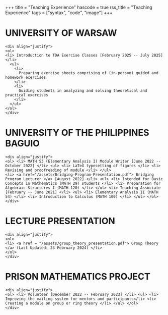 +++
title = "Teaching Experience"
hascode = true
rss_title = "Teaching Experience"
tags = ["syntax", "code", "image"]
+++

# UNIVERSITY OF WARSAW

~~~
<div align="justify">
<ol>
<li> Introduction to TDA Exercise Classes [February 2025 -- July 2025] </li>
  <ul>
    <li>
      Preparing exercise sheets comprising of (in-person) guided and homework exercises
    </li>
    <li>
      Guiding students in analyzing and solving theoretical and practical exercises
    </li>
  </ul>
</ol>
</div>
~~~

# UNIVERSITY OF THE PHILIPPINES BAGUIO

~~~
<div align="justify">
<ol> <li> MATH 53 (Elementary Analysis I) Module Writer [June 2022 -- October 2022] </li> <ul> <li> LaTeX typesetting of figures </li> <li> Revising and proofreading of module </li> </ul> 
<li> <a href="/assets/Bridging-Program-Presentation.pdf"> Bridging Program Lecturer </a> [August 2022] </li> <ul> <li> Intended for Basic Concepts in Mathematics (MATH 29) students </li> <li> Preparation for Algebraic Structures I (MATH 120) </li> </ul> <li> Teaching Associate [February -- June 2021] </li> <ul> <li> Elementary Analysis II (MATH 54) </li> <li> Introduction to Calculus (MATH 100) </li> </ul> </ol>
</div>
~~~

# LECTURE PRESENTATION 

~~~
<div align="justify">
<ol>
<li> <a href = "/assets/group_theory_presentation.pdf"> Group Theory </a> (Last Updated: 23 February 2024) </li>
</ol>
</div>
~~~


# PRISON MATHEMATICS PROJECT

~~~
<div align="justify">
<ol> <li> Volunteer [December 2022 -- February 2023] </li> <ul> <li> Improving the mailing system for mentors and participants</li> <li> Creating a module on group or ring theory </li> </ul> </ol>
</div>
~~~
